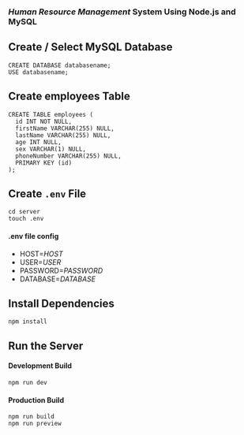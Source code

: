
### **_Human Resource Management_** System Using Node.js and MySQL


## Create / Select MySQL Database

```
CREATE DATABASE databasename;
USE databasename;
```

## Create employees Table

```
CREATE TABLE employees (
  id INT NOT NULL,
  firstName VARCHAR(255) NULL,
  lastName VARCHAR(255) NULL,
  age INT NULL,
  sex VARCHAR(1) NULL,
  phoneNumber VARCHAR(255) NULL,
  PRIMARY KEY (id)
);
```

## Create `.env` File

```console
cd server
touch .env
```

#### .env file config

- HOST=_HOST_
- USER=_USER_
- PASSWORD=_PASSWORD_
- DATABASE=_DATABASE_

## Install Dependencies

```console
npm install
```

## Run the Server

#### Development Build

```console
npm run dev
```

#### Production Build

```console
npm run build
npm run preview
```
